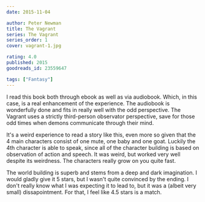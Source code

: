 ```yaml
---
date: 2015-11-04

author: Peter Newman
title: The Vagrant
series: The Vagrant
series_order: 1
cover: vagrant-1.jpg

rating: 4.0
published: 2015
goodreads_id: 23559647

tags: ["Fantasy"]
---
```


I read this book both through ebook as well as via audiobook. Which, in this case, is a real enhancement of the experience. The audiobook is wonderfully done and fits in really well with the odd perspective. The Vagrant uses a strictly third-person observator perspective, save for those odd times when demons communicate through their mind.

<!--more-->

It's a weird experience to read a story like this, even more so given that the 4 main characters consist of one mute, one baby and one goat. Luckily the 4th character is able to speak, since all of the character building is based on observation of action and speech. It was weird, but worked very well despite its weirdness. The characters really grow on you quite fast.

The world building is superb and stems from a deep and dark imagination. I would gladly give it 5 stars, but I wasn't quite convinced by the ending. I don't really know what I was expecting it to lead to, but it was a (albeit very small) dissapointment. For that, I feel like 4.5 stars is a match.
